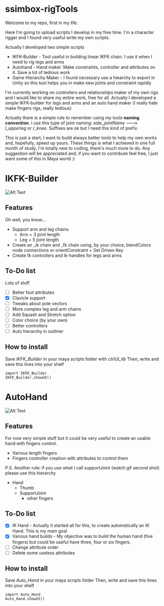 # ssimbox-rigTools
Welcome to my repo, first in my life.

Here I'm going to upload scripts I develop in my free time. I'm a character rigger and I found very useful write my own scripts. 

Actually I developed two simple scripts
* IKFK-Builder - Tool useful in building linear IKFK chain. I use it when I need to rig legs and arms
* Autohand - Hand maker. Make constraints, controller and attributes on it. Save a lot of tedious work
* Game Hierarchy Maker - I found necessary use a hiearchy to export in Unity so this tool helps you in make new joints and constraint rapidly 


I'm currently working on controllers and relationships maker of my own rigs and I would like to share my entire work, free for all.
Actually I developed a simple IKFK-builder for legs and arms and an auto hand maker (I really hate make fingers rigs, really tedious)

Actually there is a simple rule to remember using my tools **naming convention**. 
I use this type of joint naming: *side_jointName* ---> *l_upperleg* or *r_knee*. Suffixes are ok but I need this kind of prefix.

This is just a start, I want to build always better tools to help my own works and, hopefully, speed up yours.
These things is what I achieved in one full month of study, I'm totally new to coding, there's much more to do.
Any suggestion will be appreciated and, if you want to contribute feel free, I just want some of this in Maya world :)

# IKFK-Builder

![Alt Text](https://media.giphy.com/media/9oNiWOptNcUAJlf9cG/giphy.gif)
## Features

Oh well, you know...

* Support arm and leg chains.
    * Arm = 3 joint length
    * Leg = 5 joint length
* Create an _ik chain and _fk chain using, by your choice, blendColors node connections or orientConstraint + Set Driven Key
* Create fk controllers and ik-handles for legs and arms

## To-Do list

Lots of stuff

- [ ] Better foot attributes
- [x] Clavicle support
- [ ] Tweaks about pole vectors
- [ ] More complex leg and arm chains
- [ ] Add Squash and Stretch option
- [ ] Color choice (by your own)
- [ ] Better controllers
- [ ] Auto hierarchy in outliner

## How to install
Save *IKFK_Builder* in your maya scripts folder with *ctrlUI_lib*
Then, write and save this lines into your shelf

```
import IKFK_Builder
IKFK_Builder.showUI()
```

# AutoHand
![Alt Text](https://media.giphy.com/media/NYyDRYhQClclSwf4Fh/giphy.gif)
## Features 

For now very simple stuff but it could be very useful to create an usable hand with fingers control.

- Various length fingers
- Fingers controller creation with attributes to control them

P.S. Another rule: if you use what I call _supportJoint_ (watch gif second shot) please use this hierarchy

- Hand
    - Thumb
    - SupportJoint
        - other fingers

## To-Do list

- [x] IK Hand - Actually it started all for this, to create automatically an IK Hand. This is my main goal
- [x] Various hand builds - My objective was to build the human hand (five fingers) but could be useful have three, four or six fingers.
- [ ] Change attribute order
- [ ] Delete some useless attributes

## How to install
Save *Auto_Hand* in your maya scripts folder
Then, write and save this lines into your shelf

```
import Auto_Hand
Auto_Hand.showUI()
```